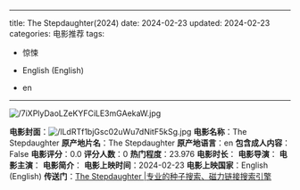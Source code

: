 
---
title: The Stepdaughter(2024)
date: 2024-02-23
updated: 2024-02-23
categories: 电影推荐
tags:

- 惊悚

- English (English)
- en
---

<img src="https://image.tmdb.org/t/p/original/7iXPlyDaoLZeKYFCiLE3mGAekaW.jpg" alt="/7iXPlyDaoLZeKYFCiLE3mGAekaW.jpg" title="/7iXPlyDaoLZeKYFCiLE3mGAekaW.jpg">

**电影封面**：<img src="https://image.tmdb.org/t/p/w200/lLdRTf1bjGsc02uWu7dNitF5kSg.jpg" alt="/lLdRTf1bjGsc02uWu7dNitF5kSg.jpg" title="/lLdRTf1bjGsc02uWu7dNitF5kSg.jpg">
**电影名称**：The Stepdaughter
**原产地片名**：The Stepdaughter
**原产地语言**：en
**包含成人内容**：False
**电影评分**：0.0
**评分人数**：0
**热门程度**：23.976
**电影时长**：
**电影导演**：
**电影主演**：
**电影简介**：
**电影上映时间**：2024-02-23
**电影上映国家**：English (English)
**传送门**：[The Stepdaughter |专业的种子搜索、磁力链接搜索引擎](https://movie.amd794.com:2083/?search=The%20Stepdaughter&ordering=&mode=match_phrase&page_size=10&page=1)

